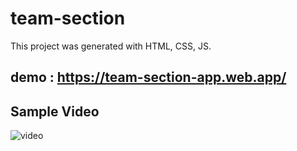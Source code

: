 # team-section

This project was generated with HTML, CSS, JS.

## demo : https://team-section-app.web.app/

## Sample Video

![video](team-section.gif)
